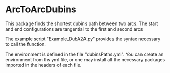 # ArcToArcDubins
This package finds the shortest dubins path between two arcs.
The start and end configurations are tangential to the first and second arcs

The example script "Example_DubA2A.py" provides the syntax necessary to call the function.

The environment is defined in the file "dubinsPaths.yml". 
You can create an environment from ths yml file, or one may install all the necessary packages imported in the headers of each file.

